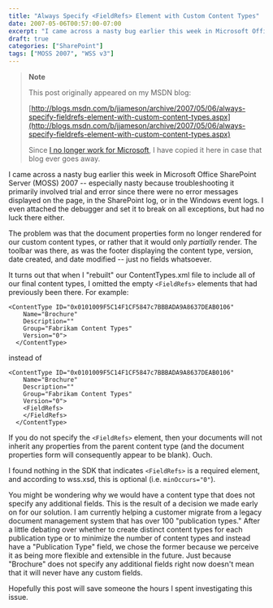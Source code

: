 ```yaml
---
title: "Always Specify <FieldRefs> Element with Custom Content Types"
date: 2007-05-06T00:57:00-07:00
excerpt: "I came across a nasty bug earlier this week in Microsoft Office SharePoint Server (MOSS) 2007 -- especially nasty because troubleshooting it primarily involved trial and error since there were no error messages displayed on the page, in the SharePoint..."
draft: true
categories: ["SharePoint"]
tags: ["MOSS 2007", "WSS v3"]
---
```


> **Note**
>
> This post originally appeared on my MSDN blog:
>
> [http://blogs.msdn.com/b/jjameson/archive/2007/05/06/always-specify-fieldrefs-element-with-custom-content-types.aspx](http://blogs.msdn.com/b/jjameson/archive/2007/05/06/always-specify-fieldrefs-element-with-custom-content-types.aspx)
>
> Since
> [I no longer work for Microsoft](/blog/jjameson/2011/09/02/last-day-with-microsoft), I have copied it here in case that blog
> ever goes away.

I came across a nasty bug earlier this week in Microsoft Office SharePoint Server  (MOSS) 2007 -- especially nasty because troubleshooting it primarily involved trial  and error since there were no error messages displayed on the page, in the SharePoint  log, or in the Windows event logs. I even attached the debugger and set it to break  on all exceptions, but had no luck there either.

The problem was that the document properties form no longer rendered for our  custom content types, or rather that it would only *partially* render. The  toolbar was there, as was the footer displaying the content type, version, date  created, and date modified -- just no fields whatsoever.

It turns out that when I "rebuilt" our ContentTypes.xml file to include all of  our final content types, I omitted the empty `<FieldRefs>`  elements that had previously been there. For example:

```
<ContentType ID="0x0101009F5C14F1CF5847c7BBBADA9A8637DEAB0106"
    Name="Brochure"
    Description=""
    Group="Fabrikam Content Types"
    Version="0">
  </ContentType>
```

instead of

```
<ContentType ID="0x0101009F5C14F1CF5847c7BBBADA9A8637DEAB0106"
    Name="Brochure"
    Description=""
    Group="Fabrikam Content Types"
    Version="0">
    <FieldRefs>
    </FieldRefs>
  </ContentType>
```

If you do not specify the `<FieldRefs>`  element, then your documents will not inherit any properties from the parent content  type (and the document properties form will consequently appear to be blank). Ouch.

I found nothing in the SDK that indicates `<FieldRefs>`  is a required element, and according to wss.xsd, this is optional (i.e. `minOccurs="0"`).

You might be wondering why we would have a content type that does not specify  any additional fields. This is the result of a decision we made early on for our  solution. I am currently helping a customer migrate from a legacy document management  system that has over 100 "publication types." After a little debating over whether  to create distinct content types for each publication type or to minimize the number  of content types and instead have a "Publication Type" field, we chose the former  because we perceive it as being more flexible and extensible in the future. Just  because "Brochure" does not specify any additional fields right now doesn't mean  that it will never have any custom fields.

Hopefully this post will save someone the hours I spent investigating this issue.

